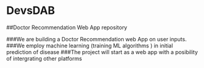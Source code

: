 # DevsDAB
##Doctor Recommendation Web App repository

###We are building a Doctor Recommendation web App on user inputs.
###We employ machine learning (training ML algorithms ) in initial prediction of disease
###The project will start as a web app with a posibility of intergrating other platforms
